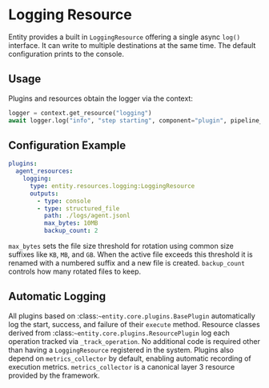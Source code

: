 # Logging Resource

Entity provides a built in `LoggingResource` offering a single async `log()`
interface. It can write to multiple destinations at the same time. The default
configuration prints to the console.

## Usage

Plugins and resources obtain the logger via the context:

```python
logger = context.get_resource("logging")
await logger.log("info", "step starting", component="plugin", pipeline_id=context.pipeline_id)
```

## Configuration Example

```yaml
plugins:
  agent_resources:
    logging:
      type: entity.resources.logging:LoggingResource
      outputs:
        - type: console
        - type: structured_file
          path: ./logs/agent.jsonl
          max_bytes: 10MB
          backup_count: 2
```

`max_bytes` sets the file size threshold for rotation using common size suffixes
like `KB`, `MB`, and `GB`. When the active file exceeds this threshold it is
renamed with a numbered suffix and a new file is created. `backup_count`
controls how many rotated files to keep.

## Automatic Logging

All plugins based on :class:`~entity.core.plugins.BasePlugin` automatically log
the start, success, and failure of their ``execute`` method. Resource classes
derived from :class:`~entity.core.plugins.ResourcePlugin` log each operation
tracked via ``_track_operation``. No additional code is required other than
having a ``LoggingResource`` registered in the system.
Plugins also depend on ``metrics_collector`` by default, enabling automatic
recording of execution metrics. ``metrics_collector`` is a canonical layer 3
resource provided by the framework.
